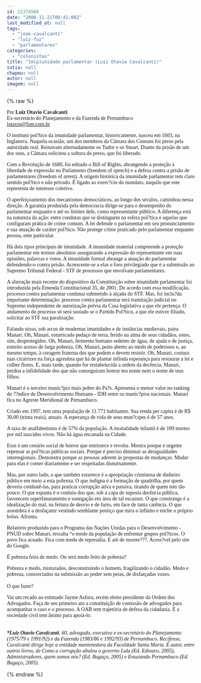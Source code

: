 ```yaml
---
id: 12374566
date: "2006-11-21T08:41:00Z"
last_modified_at: null
tags:
  - "joao-cavalcanti"
  - "luiz-fuz"
  - "parlamentares"
categories:
  - "colunistas"
title: "Im(p)unidade parlamentar (Luiz Otavio Cavalcanti)"
sutia: null
chapeu: null
autor: null
imagem: null
---
```

{% raw %}
<p><P><FONT face=Verdana>Por <STRONG>Luiz Otavio Cavalcanti</STRONG><BR>Ex-secretário do Planejamento e da Fazenda de Pernambuco<BR></FONT><A href=\"mailto:lotavio@fsm.com.br\"><FONT face=Verdana>lotavio@fsm.com.br</FONT></A></P></p>
<p><P><FONT face=Verdana>O instituto pol?tico da imunidade parlamentar, historicamente, nasceu em 1603, na Inglaterra. Naquela ocasião, um dos membros da Câmara dos Comuns foi preso pela autoridade real. Reinavam alternadamente os Tudor e os Stuart. Diante da prisão de um dos seus, a Câmara solicitou a soltura do preso, que foi liberado.</FONT></P></p>
<p><P><FONT face=Verdana>Com a Revolução de 1688, foi editado o Bill of Rights, abrangendo a proteção à liberdade de expressão no Parlamento (freedom of speech) e a defesa contra a prisão de parlamentares (freedom of arrest). A origem histórica da imunidade parlamentar tem claro sentido pol?tico e não privado. É ligado ao exerc?cio do mandato, naquilo que este representa de interesse coletivo.</FONT></P></p>
<p><P><FONT face=Verdana>O aperfeiçoamento dos mecanismos democráticos, ao longo dos séculos, caminhou nessa direção. A garantia produzida pela democracia dirige-se para o desempenho do parlamentar enquanto e até os limites dele, como representante público. A diferença está na natureza da ação: entre condutas que se distinguem na esfera pol?tica e aquelas que configuram prática de crime comum. A lei defende o parlamentar em seu pronunciamento e sua atuação de caráter pol?tico. Não protege crime praticado pelo parlamentar enquanto pessoa, ente particular.</FONT></P></p>
<p><P><FONT face=Verdana>Há dois tipos principais de imunidade. A imunidade material compreende a proteção parlamentar em termos absolutos assegurando a expressão do representante em suas opiniões, palavras e votos. A imunidade formal abrange a atuação do parlamentar defendendo-o contra prisão. Acrescente-se a elas o foro privilegiado que é a submissão ao Supremo Tribunal Federal - STF de processos que envolvam parlamentares.</FONT></P></p>
<p><P><FONT face=Verdana>A alteração mais recente do dispositivo da Constituição sobre imunidade parlamentar foi introduzida pela Emenda Constitucional 35, de 2001. De acordo com essa modificação, processo contra parlamentar continua submetido à alçada do STF. Mas, foi inclu?da importante determinação: processo contra parlamentar terá tramitação judicial no Supremo independente de autorização prévia da Casa legislativa a que ele pertença. O andamento do processo só será sustado se o Partido Pol?tico, a que ele estiver filiado, solicitar ao STF sua paralisação. </FONT></P></p>
<p><P><FONT face=Verdana>Falando nisso, sob arcos de modernas imunidades e de instâncias medievais, paira Manari. Oh, Manari, esturricado pedaço de terra, ferido na alma de seus cidadãos, estes, sim, desprotegidos. Oh, Manari, fermento humano sedento de água, de ajuda e de justiça, estreito acesso de larga pobreza. Oh, Manari, peito aberto ao medo de poderosos e, ao mesmo tempo, à coragem fraterna dos que podem e devem resistir. Oh, Manari, costura tuas cicatrizes na força agrestina que há de plantar infinda esperança para restaurar a lei e colher flores. E, mais tarde, quando for restabelecida a ordem da decência, Manari, perdoa a infidelidade dos que não conseguiram honrar teu nome nem o nome de teus filhos.</FONT></P></p>
<p><P><FONT face=Verdana>Manari é o terceiro munic?pio mais pobre do Pa?s. Apresenta o menor valor no ranking do ??ndice de Desenvolvimento Humano - IDH entre os munic?pios nacionais. Manari fica no Agreste Meridional de Pernambuco.</FONT></P></p>
<p><P><FONT face=Verdana>Criado em 1997, tem uma população de 11.771 habitantes. Sua renda per capita é de R$ 30,00 (trinta reais), anuais. A esperança de vida de seus mun?cipes é de 57 anos. </FONT></P></p>
<p><P><FONT face=Verdana>A taxa de analfabetismo é de 57% da população. A mortalidade infantil é de 109 mortes por mil nascidos vivos. Não há água encanada na Cidade.</FONT></P></p>
<p><P><FONT face=Verdana>Esse é um cenário social de horror que entristece e revolta. Mostra porque é urgente repensar as pol?ticas públicas sociais. Porque é preciso diminuir as desigualdades interregionais. Demonstra porque as pessoas aderem às propostas de mudanças. Mudar para elas é comer diariamente e ser respeitadas diuturnamente.</FONT></P></p>
<p><P><FONT face=Verdana>Mas, por outro lado, o que também estarrece é a apropriação criminosa de dinheiro público em meio a esta pobreza. O que indigna é a formação de quadrilha, por quem deveria combatê-las, para praticar corrupção ativa e passiva, tirando de quem tem tão pouco. O que espanta é o conluio dos que, sob a capa de suposta decência pública, favorecem superfaturamento e sonegação em área de tal escassez. O que constrange é a idealização do mal, na feitura de desvio e de furto, em face de tanta carência. O que assombra é a desfaçatez vestindo semblante postiço que mira o infinito e enche o próprio bolso. Afronta.</FONT></P></p>
<p><P><FONT face=Verdana>Relatório produzido para o Programa das Nações Unidas para o Desenvolvimento - PNUD sobre Manari, ressalta “o medo da população de enfrentar grupos pol?ticos. O povo fica acuado. Fica com medo de represália. E até de morrer???. Acess?vel pelo site do Google.</FONT></P></p>
<p><P><FONT face=Verdana>É pobreza feita de medo. Ou será medo feito de pobreza?</FONT></P></p>
<p><P><FONT face=Verdana>Pobreza e medo, misturados, desconstruindo o homem, fragilizando o cidadão. Medo e pobreza, consorciados na submissão ao poder sem peias, de disfarçadas vozes.<BR><BR>O que fazer?</p>
<p> </FONT></P></p>
<p><P><FONT face=Verdana>Vai um recado ao estimado Jayme Asfora, recém eleito presidente da Ordem dos Advogados. Faça de seu primeiro ato a constituição de comissão de advogados para acompanhar o caso e o processo. A OAB tem trajetória de defesa da cidadania. E a sociedade civil tem ânimo para apoiá-lo.&nbsp; </FONT></P></p>
<p><P><BR><EM><FONT face=Verdana><STRONG>*Luiz Otavio Cavalcanti</STRONG>, 60, advogado, executivo e ex-secretário do Planejamento (1975/79 e 1991/92) e da Fazenda (1983/86 e 1992/93) de Pernambuco. Recifense, Cavalcanti dirige hoje a entidade mantenedora da Faculdade Santa Maria. É autor, entre outros livros, de Como a corrupção abalou o governo Lula (Ed. Ediouro, 2005), Administradores, quem somos nós? (Ed. Bagaço, 2005) e Ensaiando Pernambuco (Ed. Bagaço, 2005).</FONT></EM></P> </p>
{% endraw %}